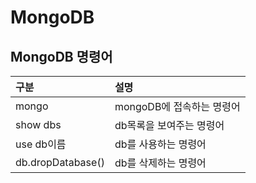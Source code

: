 # MongoDB

## MongoDB 명령어

| 구분  | 설명  |
| :--- | :--- |
| mongo | mongoDB에 접속하는 명령어  |
| show dbs | db목록을 보여주는 명령어 |
| use db이름 | db를 사용하는 명령어 |
| db.dropDatabase\(\) | db를 삭제하는 명령어 |

